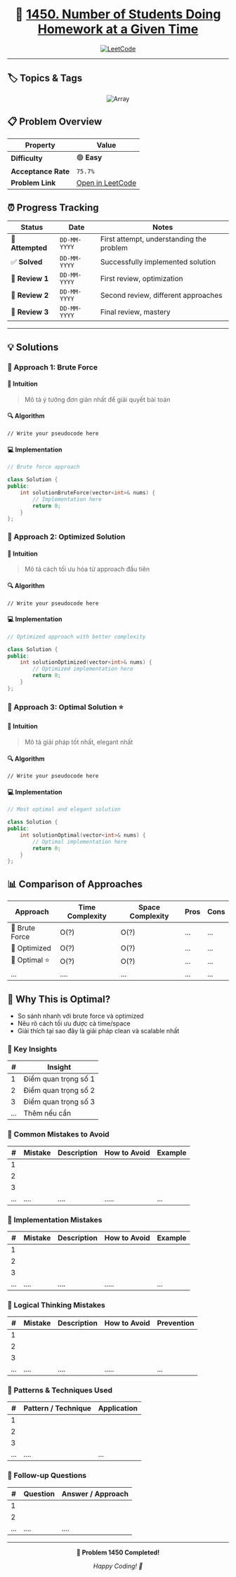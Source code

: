 <div align="center">

# 🧠 [1450. Number of Students Doing Homework at a Given Time](https://leetcode.com/problems/number-of-students-doing-homework-at-a-given-time/)

[![LeetCode](<https://img.shields.io/badge/LeetCode-Problem%201450-FFA116?style=for-the-badge&logo=leetcode&logoColor=white>)](https://leetcode.com/problems/number-of-students-doing-homework-at-a-given-time/)

</div>

---

## 🏷️ Topics & Tags

<div align="center">

![Array](https://img.shields.io/badge/-Array-blue?style=flat-square) 

</div>

## 📋 Problem Overview

| Property | Value |
|----------|-------|
| **Difficulty** | 🟢 **Easy** |
| **Acceptance Rate** | `75.7%` |
| **Problem Link** | [Open in LeetCode](https://leetcode.com/problems/number-of-students-doing-homework-at-a-given-time/) |
## ⏰ Progress Tracking

| Status | Date | Notes |
|--------|------|-------|
| 🎯 **Attempted** | `DD-MM-YYYY` | First attempt, understanding the problem |
| ✅ **Solved** | `DD-MM-YYYY` | Successfully implemented solution |
| 🔄 **Review 1** | `DD-MM-YYYY` | First review, optimization |
| 🔄 **Review 2** | `DD-MM-YYYY` | Second review, different approaches |
| 🔄 **Review 3** | `DD-MM-YYYY` | Final review, mastery |

---

## 💡 Solutions

### 🥉 Approach 1: Brute Force

#### 📝 Intuition
> Mô tả ý tưởng đơn giản nhất để giải quyết bài toán

#### 🔍 Algorithm
```pseudo
// Write your pseudocode here
```

#### 💻 Implementation

```cpp
// Brute force approach

class Solution {
public:
    int solutionBruteForce(vector<int>& nums) {
        // Implementation here
        return 0;
    }
};
```

### 🥈 Approach 2: Optimized Solution

#### 📝 Intuition
> Mô tả cách tối ưu hóa từ approach đầu tiên

#### 🔍 Algorithm
```pseudo
// Write your pseudocode here
```

#### 💻 Implementation

```cpp
// Optimized approach with better complexity

class Solution {
public:
    int solutionOptimized(vector<int>& nums) {
        // Optimized implementation here
        return 0;
    }
};
```

### 🥇 Approach 3: Optimal Solution ⭐

#### 📝 Intuition
> Mô tả giải pháp tốt nhất, elegant nhất

#### 🔍 Algorithm
```pseudo
// Write your pseudocode here
```

#### 💻 Implementation

```cpp
// Most optimal and elegant solution

class Solution {
public:
    int solutionOptimal(vector<int>& nums) {
        // Optimal implementation here
        return 0;
    }
};
```

## 📊 Comparison of Approaches

| Approach | Time Complexity | Space Complexity | Pros | Cons |
|----------|-----------------|------------------|------|------|
| 🥉 Brute Force | O(?) | O(?) | ... | ... |
| 🥈 Optimized   | O(?) | O(?) | ... | ... |
| 🥇 Optimal ⭐  | O(?) | O(?) | ... | ... |
|  ...            | .... | ... | ... | ... |

## 🎯 Why This is Optimal?
- So sánh nhanh với brute force và optimized
- Nêu rõ cách tối ưu được cả time/space
- Giải thích tại sao đây là giải pháp clean và scalable nhất

### 🔑 Key Insights
| # | Insight |
|---|---------|
| 1 |Điểm quan trọng số 1|
| 2 |Điểm quan trọng số 2|
| 3 |Điểm quan trọng số 3|
| ... | Thêm nếu cần | 

### 💭 Common Mistakes to Avoid
| # | Mistake | Description | How to Avoid | Example |
|---|---------|-------------|--------------|----------|
| 1 |         |             |              |          |
| 2 |         |             |              |          |
| 3 |         |             |              |          |
 ... |   .... |   ....      |  .....       |   ...    |

### 🐛 Implementation Mistakes

| # | Mistake | Description | How to Avoid | Example |
|---|---------|-------------|--------------|----------|
| 1 |         |             |              |          |
| 2 |         |             |              |          |
| 3 |         |             |              |          |
 ... |   .... |   ....      |  .....       |   ...    |

### 💭 Logical Thinking Mistakes

| # | Mistake | Description | How to Avoid | Prevention |
|---|---------|-------------|--------------|------------|
| 1 |         |             |              |          |
| 2 |         |             |              |          |
| 3 |         |             |              |          |
 ... |   .... |   ....      |  .....       |   ...    |

### 🎯 Patterns & Techniques Used
| # | Pattern / Technique | Application |
|---|---------------------|-------------|
| 1 |                     |             |
| 2 |                     |             |
| 3 |                     |             |
 ... |   ....             | ...         |

### 🔄 Follow-up Questions
| # | Question | Answer / Approach |
|---|----------|-------------------|
| 1 |          |                   |
| 2 |          |                   |
 ... |   .... |   ....             |

---

<div align="center">

**🎯 Problem 1450 Completed!**

*Happy Coding! 🚀*

</div>
